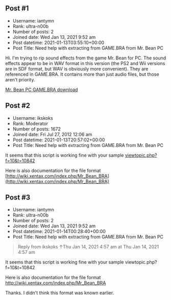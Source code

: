 ## Post #1
- Username: iantymn
- Rank: ultra-n00b
- Number of posts: 2
- Joined date: Wed Jan 13, 2021 9:52 am
- Post datetime: 2021-01-13T03:55:10+00:00
- Post Title: Need help with extracting from GAME.BRA from Mr. Bean PC

Hi. I'm trying to rip sound effects from the game Mr. Bean for PC. The sound effects appear to be in WAV format in this version (the PS2 and Wii versions are in SDF format, but WAV is obviously more convenient). They are referenced in GAME.BRA. It contains more than just audio files, but those aren't priority.

[Mr. Bean PC GAME.BRA download](https://mega.nz/file/yMxwiQbJ#3eSRAg0QZicXu1vbt7MkVoCjEGlo8nGkemNIO-qXrtM)
## Post #2
- Username: ikskoks
- Rank: Moderator
- Number of posts: 1672
- Joined date: Fri Jul 27, 2012 12:06 am
- Post datetime: 2021-01-13T20:57:02+00:00
- Post Title: Need help with extracting from GAME.BRA from Mr. Bean PC

It seems that this script is working fine with your sample
[viewtopic.php?f=10&t=10842](https://forum.xentax.com/viewtopic.php?f=10&t=10842)

Here is also documentation for the file format
[http://wiki.xentax.com/index.php/Mr_Bean_BRA](http://wiki.xentax.com/index.php/Mr_Bean_BRA)
## Post #3
- Username: iantymn
- Rank: ultra-n00b
- Number of posts: 2
- Joined date: Wed Jan 13, 2021 9:52 am
- Post datetime: 2021-01-14T00:28:40+00:00
- Post Title: Need help with extracting from GAME.BRA from Mr. Bean PC

> Reply from ikskoks ↑Thu Jan 14, 2021 4:57 am at Thu Jan 14, 2021 4:57 am
>
> 
It seems that this script is working fine with your sample
viewtopic.php?f=10&t=10842

Here is also documentation for the file format
http://wiki.xentax.com/index.php/Mr_Bean_BRA

Thanks. I didn't think this format was known earlier.
